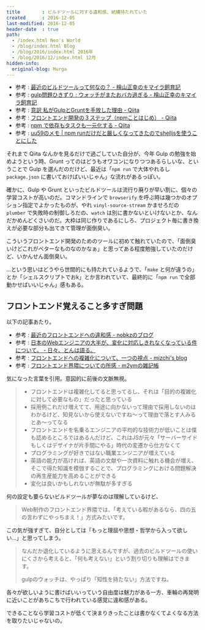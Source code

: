 ```yaml
---
title        : ビルドツールに対する違和感、結構持たれていた
created      : 2016-12-05
last-modified: 2016-12-05
header-date  : true
path:
  - /index.html Neo's World
  - /blog/index.html Blog
  - /blog/2016/index.html 2016年
  - /blog/2016/12/index.html 12月
hidden-info:
  original-blog: Murga
---
```


- 参考 : [最近のビルドツールって何なの？ - 檜山正幸のキマイラ飼育記](http://d.hatena.ne.jp/m-hiyama/20150511/1431306678)
- 参考 : [gulp問題ひきずり : ウォッチがまたおバカ過ぎる - 檜山正幸のキマイラ飼育記](http://d.hatena.ne.jp/m-hiyama/20150514/1431563231)
- 参考 : [意訳 私がGulpとGruntを手放した理由 - Qiita](http://qiita.com/chuck0523/items/dafdbd19c12efd40e2de)
- 参考 : [フロントエンド開発の３ステップ（npmことはじめ） - Qiita](http://qiita.com/hashrock/items/15f4a4961183cfbb2658)
- 参考 : [npm で依存もタスクも一元化する - Qiita](http://qiita.com/Jxck_/items/efaff21b977ddc782971)
- 参考 : [uu59のメモ | npm runだけだと厳しくなってきたのでshelljsを使うことにした](http://blog.uu59.org/2015-03-08-npm-run-with-shelljs.html)

それまで Qiita なんかを見るだけで過ごしていた自分が、今年 Gulp の勉強を始めようという時、Grunt ってのはどうもオワコンになりつつあるらしいな、ということで Gulp を選んだのだけど、最近は「`npm run` で大体やれるし `package.json` に書いておけばいいじゃん」な流れがあるっぽい。

確かに、Gulp や Grunt といったビルドツールは流行り廃りが早い割に、個々の学習コストが高いのだ。コマンドラインで `browserify` を呼ぶ時は幾つかのオプション指定でよかったものが、やれ `vinyl-source-stream` かませろだの `plumber` で失敗時の制御しろだの、`watch` は別に書かないといけないとか、なんだかめんどくさいのだ。大枠は同じ作りであるにしろ、プロジェクト毎に書き換えが必要な部分も出てきて管理が面倒臭い。

こういうフロントエンド開発のためのツールに初めて触れていたので、「面倒臭いけどこれがベターなものなのかなぁ」と思ってある程度勉強していたのだけど、いかんせん面倒臭い。

…という思いはどうやら世間的にも持たれているようで、「`make` と何が違うの」とか「シェルスクリプトでおk」とか言われていて、最終的に「`npm run` で全部動かせばいいじゃん」感もある。

## フロントエンド覚えること多すぎ問題

以下の記事あたり。

- 参考 : [最近のフロントエンドへの違和感 - nobkzのブログ](http://nobkz.hatenadiary.jp/entry/2016/04/11/031009)
- 参考 : [日本のWebエンジニアの大半が、変化に対応しきれなくなっている件について。 - 日々、とんは語る。](http://d.hatena.ne.jp/tomoya/20160410/1460274822)
- 参考 : [フロントエンドへの複雑化について、一つの視点 - mizchi's blog](http://mizchi.hatenablog.com/entry/2016/04/11/185914)
- 参考 : [フロントエンド界隈についての所感 - m2ymの雑記帳](http://cx4a.org/posts/2016-04-12-about-frontend-world.html)

気になった言葉を引用。意図的に前後の文脈無視。

> - フロントエンドは複雑化してると思ってるし、それは「目的の複雑化に対して必要なもの」だったと思っている
> - 採用例これだけ増えてて、用途に向かないって理由で採用しないのはわかるけど、知見ないから使えないですね〜って理由で落とす人みるとあ〜ってなる
> - フロントエンドを名乗るエンジニアの平均的な技術力が低いことは僕も認めるところではあるんだけど、これはJSが元々「サーバーサイドもしくはデザイナが片手間にやる」時代の変遷から仕方なくて
> - プログラミングが好きではない職業エンジニアが増えている
> - 英語の能力が高ければ、英語の文献や一次資料に触れる機会が増え、そこで得た知識を模倣することで、プログラミングにおける問題解決の再生産能力を高めることができる
> - 変化は良いかもしれないが無駄が多すぎる

何の設定も要らないビルドツールが夢なのは理解しているけど、

> Web制作のフロントエンド界隈では、「考えている暇があるなら、四の五の言わずにやっちまえ！」方式みたいです。

この気が強すぎて、自分としては「もっと理屈や思想・哲学から入って欲しい…」と思ってしまう。

> なんだか退化しているように思えるんですが、過去のビルドツールの使いにくさから考えると、「何も考えない」という割り切りも理解はできます。
> 
> gulpのウォッチは、やっぱり「知性を持たない」方法ですね。

各々が欲しいように書けばいいっていう自由度は魅力がある一方、車輪の再発明に近いことがあちこちで行われている感覚に違和感がある。

できることなら学習コストが低くて決まりきったことは書かなくてよくなる方法を取りたいじゃないの。
